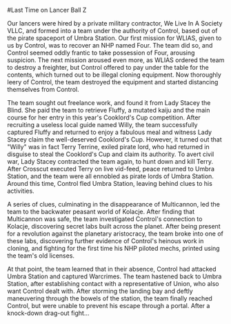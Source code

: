 #Last Time on Lancer Ball Z

Our lancers were hired by a private military contractor, We Live In A Society VLLC, and formed into a team under the authority of Control, based out of the pirate spaceport of Umbra Station. Our first mission for WLIAS, given to us by Control, was to recover an NHP named Four. The team did so, and Control seemed oddly frantic to take possession of Four, arousing suspicion. The next mission aroused even more, as WLIAS ordered the team to destroy a freighter, but Control offered to pay under the table for the contents, which turned out to be illegal cloning equipment. Now thoroughly leery of Control, the team destroyed the equipment and started distancing themselves from Control. 

The team sought out freelance work, and found it from Lady Stacey the Blind. She paid the team to retrieve Fluffy, a mutated kaiju and the main course for her entry in this year's Cooklord's Cup competition. After recruiting a useless local guide named Willy, the team successfully captured Fluffy and returned to enjoy a fabulous meal and witness Lady Stacey claim the well-deserved Cooklord's Cup. However, it turned out that "Willy" was in fact Terry Terrine, exiled pirate lord, who had returned in disguise to steal the Cooklord's Cup and claim its authority. To avert civil war, Lady Stacey contracted the team again, to hunt down and kill Terry. After Crosscut executed Terry on live vid-feed, peace returned to Umbra Station, and the team were all ennobled as pirate lords of Umbra Station. Around this time, Control fled Umbra Station, leaving behind clues to his activities.

A series of clues, culminating in the disappearance of Multicannon, led the team to the backwater peasant world of Kolacje. After finding that Multicannon was safe, the team investigated Control's connection to Kolacje, discovering secret labs built across the planet. After being present for a revolution against the planetary aristocracy, the team broke into one of these labs, discovering further evidence of Control's heinous work in cloning, and fighting for the first time his NHP piloted mechs, printed using the team's old licenses.

At that point, the team learned that in their absence, Control had attacked Umbra Station and captured Warcrimes. The team hastened back to Umbra Station, after establishing contact with a representative of Union, who also want Control dealt with. After storming the landing bay and deftly maneuvering through the bowels of the station, the team finally reached Control, but were unable to prevent his escape through a portal. After a knock-down drag-out fight...
